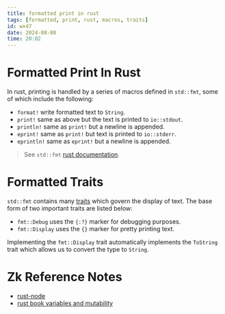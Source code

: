 ```yaml
---
title: formatted print in rust
tags: [formatted, print, rust, macros, traits] 
id: wx47
date: 2024-08-08
time: 20:02
---
```


# Formatted Print In Rust 

In rust, printing is handled by a series of macros defined in `std::fmt`, some
of which include the following:

- `format!` write formatted text to `String`.
- `print!` same as above but the text is printed to `io::stdout`.
- `println!` same as `print!` but a newline is appended.
- `eprint!` same as `print!` but text is printed to `io::stderr`.
- `eprintln!` same as `eprint!` but a newline is appended.

> See `std::fmt` [rust documentation](https://doc.rust-lang.org/std/fmt/). 

# Formatted Traits

`std::fmt` contains many [traits](https://doc.rust-lang.org/std/fmt/#formatting-traits) which govern the display of text.
The base form of two important traits are listed below:

- `fmt::Debug` uses the `{:?}` marker for debugging purposes.
- `fmt::Display` uses the `{}` marker for pretty printing text.

Implementing the `fmt::Display` trait automatically implements the `ToString` trait
which allows us to convert the type to `String`.

# Zk Reference Notes

- [rust-node](l7rn-rust-node.md)
- [rust book variables and mutability](5cuu%20rust-book-variables-and-mutability.md)


